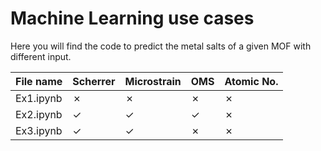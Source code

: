 # Machine Learning use cases



Here you will find the code to predict the metal salts of a given MOF with different input.


| File name  | Scherrer | Microstrain | OMS | Atomic No. |
|------------|----------|-------------|-----|------------|
| Ex1.ipynb  |  ✗       | ✗           | ✗   | ✗          |
| Ex2.ipynb  |  ✓       | ✓           | ✓   | ✗          |
| Ex3.ipynb  |  ✓       | ✓           | ✗   | ✗          |

